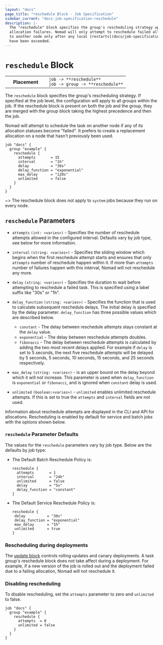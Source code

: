 ```yaml
---
layout: "docs"
page_title: "reschedule Block - Job Specification"
sidebar_current: "docs-job-specification-reschedule"
description: |-
  The "reschedule" block specifies the group's rescheduling strategy upon
  allocation failures. Nomad will only attempt to reschedule failed allocations on
  to another node only after any local [restarts](docs/job-specification/restart.html)
  have been exceeded.
---
```


# `reschedule` Block

<table class="table table-bordered table-striped">
  <tr>
    <th width="120">Placement</th>
    <td>
      <code>job -> **reschedule**</code>
      <br>
      <code>job -> group -> **reschedule**</code>
    </td>
  </tr>
</table>

The `reschedule` block specifies the group's rescheduling strategy. If specified at the job
level, the configuration will apply to all groups within the job. If the
reschedule block is present on both the job and the group, they are merged with
the group block taking the highest precedence and then the job.

Nomad will attempt to schedule the task on another node if any of its allocation
statuses become "failed". It prefers to create a replacement allocation on a node
that hasn't previously been used.

```hcl
job "docs" {
  group "example" {
    reschedule {
      attempts       = 15
      interval       = "1h"
      delay          = "30s"
      delay_function = "exponential"
      max_delay      = "120s"
      unlimited      = false
    }
  }
}
```

~> The reschedule block does not apply to `system` jobs because they run on
   every node.

## `reschedule` Parameters

- `attempts` `(int: <varies>)` - Specifies the number of reschedule attempts
   allowed in the configured interval. Defaults vary by job type, see below
   for more information.

- `interval` `(string: <varies>)` - Specifies the sliding window which begins
   when the first reschedule attempt starts and ensures that only `attempts`
   number of reschedule happen within it. If more than `attempts` number of
   failures happen with this interval, Nomad will not reschedule any more.

- `delay` `(string: <varies>)` - Specifies the duration to wait before attempting
  to reschedule a failed task. This is specified using a label suffix like "30s" or "1h".

- `delay_function` `(string: <varies>)` - Specifies the function that is used to
  calculate subsequent reschedule delays. The initial delay is specified by the delay parameter.
  `delay_function` has three possible values which are described below.
    - `constant` - The delay between reschedule attempts stays constant at the `delay` value.
    - `exponential` - The delay between reschedule attempts doubles.
    - `fibonacci` - The delay between reschedule attempts is calculated by adding the two most recent
      delays applied. For example if `delay` is set to 5 seconds, the next five reschedule attempts  will be
      delayed by 5 seconds, 5 seconds, 10 seconds, 15 seconds, and 25 seconds respectively.

- `max_delay` `(string: <varies>)` - is an upper bound on the delay beyond which it will not increase. This parameter
  is used when `delay_function` is `exponential` or `fibonacci`, and is ignored when `constant` delay is used.

- `unlimited` `(boolean:<varies>)` - `unlimited` enables unlimited reschedule attempts. If this is set to true
  the `attempts` and `interval` fields are not used.

Information about reschedule attempts are displayed in the CLI and API for
allocations. Rescheduling is enabled by default for service and batch jobs
with the options shown below.

### `reschedule` Parameter Defaults

The values for the `reschedule` parameters vary by job type. Below are the
defaults by job type:

- The Default Batch Reschedule Policy is:

    ```hcl
    reschedule {
      attempts       = 1
      interval       = "24h"
      unlimited      = false
      delay          = "5s"
      delay_function = "constant"
    }
    ```

- The Default Service Reschedule Policy is:

    ```hcl
   reschedule {
     delay          = "30s"
     delay_function = "exponential"
     max_delay      = "1h"
     unlimited      = true
   }
    ```

### Rescheduling during deployments

The [update block](/docs/job-specification/update.html) controls rolling updates and canary deployments. A task
group's reschedule block does not take affect during a deployment. For example, if a new version of the job
is rolled out and the deployment failed due to a failing allocation, Nomad will not reschedule it.

### Disabling rescheduling ###

To disable rescheduling, set the `attempts` parameter to zero and `unlimited` to false.

```hcl
job "docs" {
  group "example" {
    reschedule {
      attempts  = 0
      unlimited = false
    }
  }
}
```
